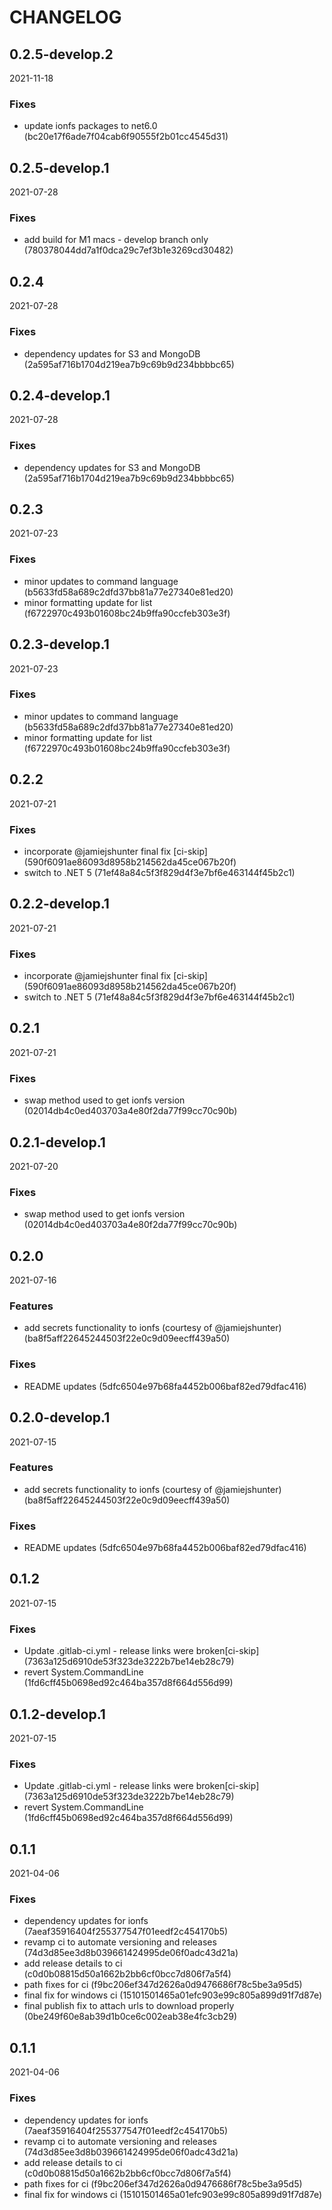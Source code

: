 # CHANGELOG

<!--- next entry here -->

## 0.2.5-develop.2
2021-11-18

### Fixes

- update ionfs packages to net6.0 (bc20e17f6ade7f04cab6f90555f2b01cc4545d31)

## 0.2.5-develop.1
2021-07-28

### Fixes

- add build for M1 macs - develop branch only (780378044dd7a1f0dca29c7ef3b1e3269cd30482)

## 0.2.4
2021-07-28

### Fixes

- dependency updates for S3 and MongoDB (2a595af716b1704d219ea7b9c69b9d234bbbbc65)

## 0.2.4-develop.1
2021-07-28

### Fixes

- dependency updates for S3 and MongoDB (2a595af716b1704d219ea7b9c69b9d234bbbbc65)

## 0.2.3
2021-07-23

### Fixes

- minor updates to command language (b5633fd58a689c2dfd37bb81a77e27340e81ed20)
- minor formatting update for list (f6722970c493b01608bc24b9ffa90ccfeb303e3f)

## 0.2.3-develop.1
2021-07-23

### Fixes

- minor updates to command language (b5633fd58a689c2dfd37bb81a77e27340e81ed20)
- minor formatting update for list (f6722970c493b01608bc24b9ffa90ccfeb303e3f)

## 0.2.2
2021-07-21

### Fixes

- incorporate @jamiejshunter final fix [ci-skip] (590f6091ae86093d8958b214562da45ce067b20f)
- switch to .NET 5 (71ef48a84c5f3f829d4f3e7bf6e463144f45b2c1)

## 0.2.2-develop.1
2021-07-21

### Fixes

- incorporate @jamiejshunter final fix [ci-skip] (590f6091ae86093d8958b214562da45ce067b20f)
- switch to .NET 5 (71ef48a84c5f3f829d4f3e7bf6e463144f45b2c1)

## 0.2.1
2021-07-21

### Fixes

- swap method used to get ionfs version (02014db4c0ed403703a4e80f2da77f99cc70c90b)

## 0.2.1-develop.1
2021-07-20

### Fixes

- swap method used to get ionfs version (02014db4c0ed403703a4e80f2da77f99cc70c90b)

## 0.2.0
2021-07-16

### Features

- add secrets functionality to ionfs (courtesy of @jamiejshunter) (ba8f5aff22645244503f22e0c9d09eecff439a50)

### Fixes

- README updates (5dfc6504e97b68fa4452b006baf82ed79dfac416)

## 0.2.0-develop.1
2021-07-15

### Features

- add secrets functionality to ionfs (courtesy of @jamiejshunter) (ba8f5aff22645244503f22e0c9d09eecff439a50)

### Fixes

- README updates (5dfc6504e97b68fa4452b006baf82ed79dfac416)

## 0.1.2
2021-07-15

### Fixes

- Update .gitlab-ci.yml - release links were broken[ci-skip] (7363a125d6910de53f323de3222b7be14eb28c79)
- revert System.CommandLine (1fd6cff45b0698ed92c464ba357d8f664d556d99)

## 0.1.2-develop.1
2021-07-15

### Fixes

- Update .gitlab-ci.yml - release links were broken[ci-skip] (7363a125d6910de53f323de3222b7be14eb28c79)
- revert System.CommandLine (1fd6cff45b0698ed92c464ba357d8f664d556d99)

## 0.1.1
2021-04-06

### Fixes

- dependency updates for ionfs (7aeaf35916404f255377547f01eedf2c454170b5)
- revamp ci to automate versioning and releases (74d3d85ee3d8b039661424995de06f0adc43d21a)
- add release details to ci (c0d0b08815d50a1662b2bb6cf0bcc7d806f7a5f4)
- path fixes for ci (f9bc206ef347d2626a0d9476686f78c5be3a95d5)
- final fix for windows ci (15101501465a01efc903e99c805a899d91f7d87e)
- final publish fix to attach urls to download properly (0be249f60e8ab39d1b0ce6c002eab38e4fc3cb29)

## 0.1.1
2021-04-06

### Fixes

- dependency updates for ionfs (7aeaf35916404f255377547f01eedf2c454170b5)
- revamp ci to automate versioning and releases (74d3d85ee3d8b039661424995de06f0adc43d21a)
- add release details to ci (c0d0b08815d50a1662b2bb6cf0bcc7d806f7a5f4)
- path fixes for ci (f9bc206ef347d2626a0d9476686f78c5be3a95d5)
- final fix for windows ci (15101501465a01efc903e99c805a899d91f7d87e)